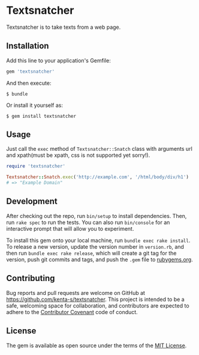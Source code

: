# Textsnatcher

Textsnatcher is to take texts from a web page.

## Installation

Add this line to your application's Gemfile:

```ruby
gem 'textsnatcher'
```

And then execute:

    $ bundle

Or install it yourself as:

    $ gem install textsnatcher

## Usage

Just call the `exec` method of `Textsnatcher::Snatch` class with arguments url and xpath(must be xpath, css is not supported yet sorry!).

```ruby
require 'textsnatcher'

Textsnatcher::Snatch.exec('http://example.com', '/html/body/div/h1')
# => "Example Domain"
```

## Development

After checking out the repo, run `bin/setup` to install dependencies. Then, run `rake spec` to run the tests. You can also run `bin/console` for an interactive prompt that will allow you to experiment.

To install this gem onto your local machine, run `bundle exec rake install`. To release a new version, update the version number in `version.rb`, and then run `bundle exec rake release`, which will create a git tag for the version, push git commits and tags, and push the `.gem` file to [rubygems.org](https://rubygems.org).

## Contributing

Bug reports and pull requests are welcome on GitHub at https://github.com/kenta-s/textsnatcher. This project is intended to be a safe, welcoming space for collaboration, and contributors are expected to adhere to the [Contributor Covenant](http://contributor-covenant.org) code of conduct.


## License

The gem is available as open source under the terms of the [MIT License](http://opensource.org/licenses/MIT).
